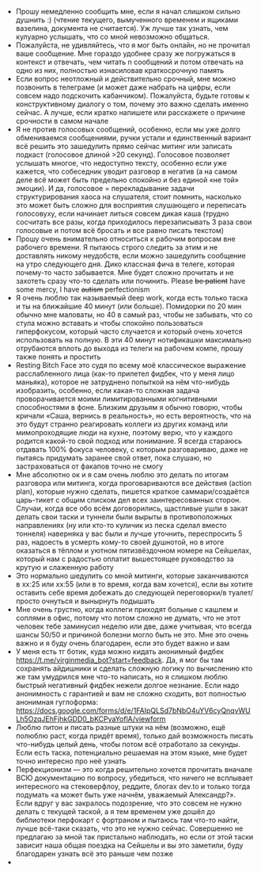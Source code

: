 - Прошу немедленно сообщить мне, если я начал слишком сильно душнить :) (чтение текущего, вымученного временем и ящиками вазелина, документа не считается). Уж лучше так узнать, чем кулуарно услышать, что со мной невозможно общаться.
- Пожалуйста, не удивляйтесь, что я мог быть онлайн, но не прочитал ваше сообщение. Мне гораздо удобнее сразу же погружаться в контекст и отвечать, чем читать n сообщений и потом отвечать на одно из них, полностью изнасиловав краткосрочную память
- Если вопрос неотложный и действительно срочный, мне можно позвонить в телеграме (и может даже набрать на цифры, если совсем надо подскочить кабанчиком). Пожалуйста, будьте готовы к конструктивному диалогу о том, почему это важно сделать именно сейчас. А лучше, если кратко напишете или расскажете о причине срочности в самом начале
- Я не против голосовых сообщений, особенно, если мы уже долго обмениваемся сообщениями, ручки устали и единственный вариант всё решить это зашедулить прямо сейчас митинг или записать подкаст (голосовое длиной >20 секунд). Голосовое позволяет услышать многое, что недоступно тексту, особенно если уже кажется, что собеседник уводит разговор в негатив (а на самом деле всё может быть предельно спокойно и без единой «не той» эмоции). И да, голосовое = перекладывание задачи структурирования хаоса на слушателя, стоит помнить, насколько это может быть сложно для восприятия слушающего и переписать голосовуху, если начинает литься совсем дикая каша (трудно сосчитать все разы, когда приходилось перезаписывать 3 раза свои голосовые и потом всё бросать и все равно писать текстом)
- Прошу очень внимательно относиться к рабочим вопросам вне рабочего времени. Я пытаюсь строго следить за этим и не доставлять никому неудобств, если можно зашедулить сообщение на утро следующего дня. Дико классная фича в телеге, которая почему-то часто забывается. Мне будет сложно прочитать и не захотеть сразу что-то сделать или починить. Please ~~be patient~~ have some mercy, I have ~~autism~~ perfectionism
- Я очень люблю так называемый deep work, когда есть только таска и ты на ближайшие 40 минут (или больше). Помидорки по 20 мин обычно мне маловаты, но 40 в самый раз, чтобы не забывать, что со стула можно вставать и чтобы спокойно пользоваться гиперфокусом, который часто случается и который очень хочется использовать на полную. В эти 40 минут нотификашки максимально отрубаются вплоть до выхода из телеги на рабочем компе, прошу также понять и простить
- Resting Bitch Face это судя по всему моё классическое выражение расслабленного лица (как-то прилетел фидбек, что у меня лицо маньяка), которое не затруднено попыткой на нём что-нибудь изобразить, особенно, если какая-то сложная задача проворачивается моими лимитированными когнитивными способностями в фоне. Близким друзьям я обычно говорю, чтобы кричали «Саша, вернись в реальность», но есть вероятность, что на это будут странно реагировать коллеги из других команд или мимопроходящие люди на кухне, поэтому верю, что у каждого родится какой-то свой подход или понимание. Я всегда стараюсь отдавать 100% фокуса человеку, с которым разговариваю, даже не пытаясь придумать заранее свой ответ, пока слушаю, но застраховаться от факапов точно не смогу
- Мне абсолютно ок и я сам очень люблю это делать по итогам разговора или митинга, когда проговариваются все действия (action plan), которые нужно сделать, пишется краткое саммари/создаётся царь-тикет c общим списком дел всех заинтересованных сторон. Случаи, когда все обо всём договорились, щастливые ушли в закат делать свои таски и туннели были вырыты в противоположных направлениях (ну или кто-то куличик из песка сделал вместо тоннеля) наверняка у вас были и лучше уточнить, переспросить 5 раз, надоесть в усмерть кому-то своей душнотой, но в итоге оказаться в тёплом и уютном пятизвёздочном номере на Сейшелах, который нам с радостью оплатит вышестоящее руководство за крутую и слаженную работу
- Это нормально шедулить со мной митинги, которые заканчиваются в хх:25 или xx:55 (или в то время, когда вам хочется), если вы хотите оставить себе время добежать до следующей переговорки/в туалет/просто очнуться и вынырнуть подышать
- Мне очень грустно, когда коллеги приходят больные с кашлем и соплями в офис, потому что потом сложно не думать, что не этот человек тебе заминусил неделю или две, даже учитывая, что всегда шансы 50/50 и причиной болезни могло быть не это. Мне это очень важно и я буду очень благодарен, если это будет важно и вам
- У меня есть тг ботик, куда можно кидать анонимный фидбек https://t.me/virginmedia_bot?start=feedback. Да, я мог бы там сохранять айдишники и сделать сложную логику по вычислению кто же там умудрился мне что-то написать, но я слишком люблю быстрый негативный фидбек нежели долгое незнание. Если надо анонимность с гарантией и вам не сложно сходить, вот полностью анонимная гуглоформа: https://docs.google.com/forms/d/e/1FAIpQLSd7bNbO4uYV6cyQnqvWULh5OzqJEhFjhkGDD0_bKCPyaYoflA/viewform
- Люблю питон и писать разные штуки на нём (возможно, ещё полюблю раст, когда придёт время), только дай возможность писать что-нибудь целый день, чтобы потом всё отработало за секунды. Если есть таска, потенциально решаемая на этом языке, мне будет точно интересно про неё узнать
- Перфекционизм — это когда решительно хочется прочитать вначале ВСЮ документацию по вопросу, убедиться, что ничего не всплывает интересного на стековерфлоу, реддите, блогах dev.to и только тогда подумать «а может быть уже начнём, уважаемый Александр?». Если вдруг у вас закралось подозрение, что это совсем не нужно делать с текущей таской, а я тем временем уже дошёл до библиотеки перфокарт с фортраном и пытаюсь там что-то найти, лучше всё-таки сказать, что это не нужно сейчас. Совершенно не предлагаю за мной так пристально наблюдать, но если от этой таски зависит наша общая поездка на Сейшелы и вы это заметили, буду благодарен узнать всё это раньше чем позже
- 
